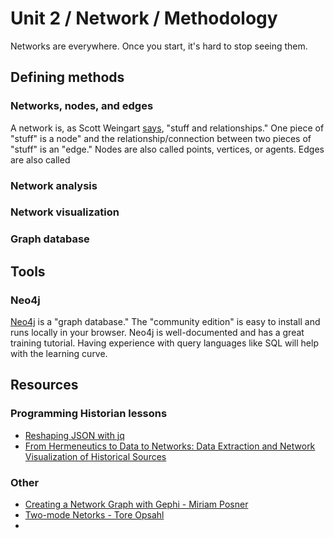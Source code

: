   # Unit 2 / Network / Methodology
Networks are everywhere. Once you start, it's hard to stop seeing them. 

 
## Defining methods
### Networks, nodes, and edges
A network is, as Scott Weingart [says](http://journalofdigitalhumanities.org/1-1/demystifying-networks-by-scott-weingart/), "stuff and relationships." One piece of "stuff" is a node" and the relationship/connection between two pieces of "stuff" is an "edge." Nodes are also called points, vertices, or agents. Edges are also called 

### Network analysis


### Network visualization


### Graph database


## Tools




### Neo4j
[Neo4j](https://neo4j.com/) is a "graph database." The "community edition" is easy to install and runs locally in your browser. Neo4j is well-documented and has a great training tutorial. Having experience with query languages like SQL will help with the learning curve. 

## Resources
### Programming Historian lessons
* [Reshaping JSON with jq](http://programminghistorian.org/lessons/json-and-jq)
* [From Hermeneutics to Data to Networks: Data Extraction and Network Visualization of Historical Sources](http://programminghistorian.org/lessons/creating-network-diagrams-from-historical-sources)

### Other
* [Creating a Network Graph with Gephi - Miriam Posner](http://miriamposner.com/dh101f14/?p=1389)
* [Two-mode Netorks - Tore Opsahl](https://toreopsahl.com/tnet/two-mode-networks/)
* 